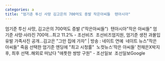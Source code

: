 ```yaml
---
categories: a
title: "엄기준 투신 사망 김고은의 700억도 증발 작은아씨들  텐아시아"
---
```

엄기준 투신 사망, 김고은의 700억도 증발 ("작은아씨들")&nbsp;&nbsp;텐아시아"작은 아씨들" 엄기준 사망·사라진 700억…최고 11.2% - 조선비즈&nbsp;&nbsp;조선비즈엄지원, 엄기준 생전 과몰입 유발 가족사진 공개…김고은 "그만 집에 가자" | 방송 : 네이트 연예&nbsp;&nbsp;네이트 뉴스"작은 아씨들" 죽음 선택한 엄기준 엔딩에 "최고 시청률"&nbsp;&nbsp;노컷뉴스‘작은 아씨들’ 전채은X박지후, 최후 선택..해외로 떠났다 "애틋한 쌍방 구원" - 조선일보&nbsp;&nbsp;조선일보Google
